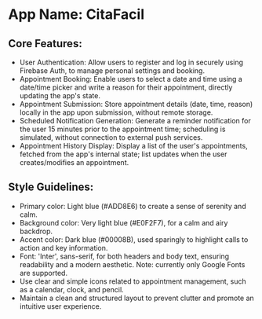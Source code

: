 # **App Name**: CitaFacil

## Core Features:

- User Authentication: Allow users to register and log in securely using Firebase Auth, to manage personal settings and booking.
- Appointment Booking: Enable users to select a date and time using a date/time picker and write a reason for their appointment, directly updating the app's state.
- Appointment Submission: Store appointment details (date, time, reason) locally in the app upon submission, without remote storage.
- Scheduled Notification Generation: Generate a reminder notification for the user 15 minutes prior to the appointment time; scheduling is simulated, without connection to external push services.
- Appointment History Display: Display a list of the user's appointments, fetched from the app's internal state; list updates when the user creates/modifies an appointment.

## Style Guidelines:

- Primary color: Light blue (#ADD8E6) to create a sense of serenity and calm.
- Background color: Very light blue (#E0F2F7), for a calm and airy backdrop.
- Accent color: Dark blue (#00008B), used sparingly to highlight calls to action and key information.
- Font: 'Inter', sans-serif, for both headers and body text, ensuring readability and a modern aesthetic.  Note: currently only Google Fonts are supported.
- Use clear and simple icons related to appointment management, such as a calendar, clock, and pencil.
- Maintain a clean and structured layout to prevent clutter and promote an intuitive user experience.